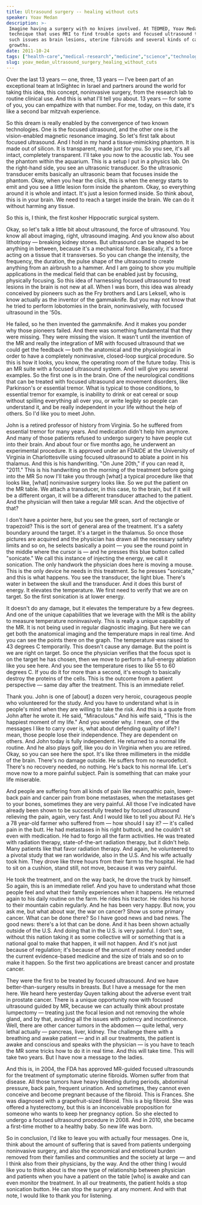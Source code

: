 ```yaml
---
title: Ultrasound surgery -- healing without cuts
speaker: Yoav Medan
description: >-
 Imagine having a surgery with no knives involved. At TEDMED, Yoav Medan shares a
 technique that uses MRI to find trouble spots and focused ultrasound to treat
 such issues as brain lesions, uterine fibroids and several kinds of cancerous
 growths.
date: 2011-10-24
tags: ["health-care","medical-research","medicine","science","technology","biotech","engineering","sound","neuroscience","future","innovation","physics","medical-imaging"]
slug: yoav_medan_ultrasound_surgery_healing_without_cuts
---
```


Over the last 13 years — one, three, 13 years — I've been part of an exceptional team at
InSightec in Israel and partners around the world for taking this idea, this concept,
noninvasive surgery, from the research lab to routine clinical use. And this is what I'll
tell you about. 13 years — for some of you, you can empathize with that number. For me,
today, on this date, it's like a second bar mitzvah experience.

So this dream is really enabled by the convergence of two known technologies. One is the
focused ultrasound, and the other one is the vision-enabled magnetic resonance imaging. So
let's first talk about focused ultrasound. And I hold in my hand a tissue-mimicking
phantom. It is made out of silicon. It is transparent, made just for you. So you see, it's
all intact, completely transparent. I'll take you now to the acoustic lab. You see the
phantom within the aquarium. This is a setup I put in a physics lab. On the right-hand
side, you see an ultrasonic transducer. So the ultrasonic transducer emits basically an
ultrasonic beam that focuses inside the phantom. Okay, when you hear the click, this is
when the energy starts to emit and you see a little lesion form inside the phantom. Okay,
so everything around it is whole and intact. It's just a lesion formed inside. So think
about, this is in your brain. We need to reach a target inside the brain. We can do it
without harming any tissue.

So this is, I think, the first kosher Hippocratic surgical system.

Okay, so let's talk a little bit about ultrasound, the force of ultrasound. You know all
about imaging, right, ultrasound imaging. And you know also about lithotripsy — breaking
kidney stones. But ultrasound can be shaped to be anything in between, because it's a
mechanical force. Basically, it's a force acting on a tissue that it transverses. So you
can change the intensity, the frequency, the duration, the pulse shape of the ultrasound
to create anything from an airbrush to a hammer. And I am going to show you multiple
applications in the medical field that can be enabled just by focusing, physically
focusing. So this idea of harnessing focused ultrasound to treat lesions in the brain is
not new at all. When I was born, this idea was already conceived by pioneers such as the
Fry brothers and Lars Leksell, who is know actually as the inventor of the gammaknife. But
you may not know that he tried to perform lobotomies in the brain, noninvasively, with
focused ultrasound in the '50s.

He failed, so he then invented the gammaknife. And it makes you ponder why those pioneers
failed. And there was something fundamental that they were missing. They were missing the
vision. It wasn't until the invention of the MR and really the integration of MR with
focused ultrasound that we could get the feedback — both the anatomical and the
physiological in order to have a completely noninvasive, closed-loop surgical procedure. So
this is how it looks, you know, the operating room of the future today. This is an MR
suite with a focused ultrasound system. And I will give you several examples. So the first
one is in the brain. One of the neurological conditions that can be treated with focused
ultrasound are movement disorders, like Parkinson's or essential tremor. What is typical
to those conditions, to essential tremor for example, is inability to drink or eat cereal
or soup without spilling everything all over you, or write legibly so people can
understand it, and be really independent in your life without the help of others. So I'd
like you to meet John.

John is a retired professor of history from Virginia. So he suffered from essential tremor
for many years. And medication didn't help him anymore. And many of those patients refused
to undergo surgery to have people cut into their brain. And about four or five months ago,
he underwent an experimental procedure. It is approved under an FDAIDE at the University
of Virginia in Charlottesville using focused ultrasound to ablate a point in his thalamus.
And this is his handwriting. "On June 20th," if you can read it, "2011." This is his
handwriting on the morning of the treatment before going into the MR So now I'll take you
through [what] a typical procedure like that looks like, [what] noninvasive surgery looks
like. So we put the patient on the MR table. We attach a transducer, in this case, to the
brain, but if it will be a different organ, it will be a different transducer attached to
the patient. And the physician will then take a regular MR scan. And the objective of
that?

I don't have a pointer here, but you see the green, sort of rectangle or trapezoid? This
is the sort of general area of the treatment. It's a safety boundary around the target.
It's a target in the thalamus. So once those pictures are acquired and the physician has
drawn all the necessary safety limits and so on, he selects basically a point — you see
the round point in the middle where the cursor is — and he presses this blue button called
"sonicate." We call this instance of injecting the energy, we call it sonication. The only
handwork the physician does here is moving a mouse. This is the only device he needs in
this treatment. So he presses "sonicate," and this is what happens. You see the transducer,
the light blue. There's water in between the skull and the transducer. And it does this
burst of energy. It elevates the temperature. We first need to verify that we are on
target. So the first sonication is at lower energy.

It doesn't do any damage, but it elevates the temperature by a few degrees. And one of the
unique capabilities that we leverage with the MR is the ability to measure temperature
noninvasively. This is really a unique capability of the MR. It is not being used in
regular diagnostic imaging. But here we can get both the anatomical imaging and the
temperature maps in real time. And you can see the points there on the graph. The
temperature was raised to 43 degrees C temporarily. This doesn't cause any damage. But the
point is we are right on target. So once the physician verifies that the focus spot is on
the target he has chosen, then we move to perform a full-energy ablation like you see
here. And you see the temperature rises to like 55 to 60 degrees C. If you do it for more
than a second, it's enough to basically destroy the proteins of the cells. This is the
outcome from a patient perspective — same day after the treatment. This is an immediate
relief.

Thank you. John is one of [about] a dozen very heroic, courageous people who volunteered
for the study. And you have to understand what is in people's mind when they are willing
to take the risk. And this is a quote from John after he wrote it. He said, "Miraculous."
And his wife said, "This is the happiest moment of my life." And you wonder why. I mean,
one of the messages I like to carry over is, what about defending quality of life? I mean,
those people lose their independence. They are dependent on others. And John today is
fully independent. He returned to a normal life routine. And he also plays golf, like you
do in Virginia when you are retired. Okay, so you can see here the spot. It's like three
millimeters in the middle of the brain. There's no damage outside. He suffers from no
neurodeficit. There's no recovery needed, no nothing. He's back to his normal life. Let's
move now to a more painful subject. Pain is something that can make your life
miserable.

And people are suffering from all kinds of pain like neuropathic pain, lower-back pain and
cancer pain from bone metastases, when the metastases get to your bones, sometimes they
are very painful. All those I've indicated have already been shown to be successfully
treated by focused ultrasound relieving the pain, again, very fast. And I would like to
tell you about PJ. He's a 78 year-old farmer who suffered from — how should I say it? —
it's called pain in the butt. He had metastases in his right buttock, and he couldn't sit
even with medication. He had to forgo all the farm activities. He was treated with
radiation therapy, state-of-the-art radiation therapy, but it didn't help. Many patients
like that favor radiation therapy. And again, he volunteered to a pivotal study that we ran
worldwide, also in the U.S. And his wife actually took him. They drove like three hours
from their farm to the hospital. He had to sit on a cushion, stand still, not move,
because it was very painful.

He took the treatment, and on the way back, he drove the truck by himself. So again, this
is an immediate relief. And you have to understand what those people feel and what their
family experiences when it happens. He returned again to his daily routine on the farm. He
rides his tractor. He rides his horse to their mountain cabin regularly. And he has been
very happy. But now, you ask me, but what about war, the war on cancer? Show us some
primary cancer. What can be done there? So I have good news and bad news. The good news:
there's a lot that can be done. And it has been shown actually outside of the U.S. And
doing that in the U.S. is very painful. I don't see, without this nation taking it as some
collective will or something that is a national goal to make that happen, it will not
happen. And it's not just because of regulation; it's because of the amount of money
needed under the current evidence-based medicine and the size of trials and so on to make
it happen. So the first two applications are breast cancer and prostate
cancer.

They were the first to be treated by focused ultrasound. And we have better-than-surgery
results in breasts. But I have a message for the men here. We heard here yesterday Quyen
talking about the adverse event trait in prostate cancer. There is a unique opportunity
now with focused ultrasound guided by MR, because we can actually think about prostate
lumpectomy — treating just the focal lesion and not removing the whole gland, and by that,
avoiding all the issues with potency and incontinence. Well, there are other cancer tumors
in the abdomen — quite lethal, very lethal actually — pancreas, liver, kidney. The
challenge there with a breathing and awake patient — and in all our treatments, the
patient is awake and conscious and speaks with the physician — is you have to teach the MR
some tricks how to do it in real time. And this will take time. This will take two
years. But I have now a message to the ladies.

And this is, in 2004, the FDA has approved MR-guided focused ultrasounds for the treatment
of symptomatic uterine fibroids. Women suffer from that disease. All those tumors have
heavy bleeding during periods, abdominal pressure, back pain, frequent urination. And
sometimes, they cannot even conceive and become pregnant because of the fibroid. This is
Frances. She was diagnosed with a grapefruit-sized fibroid. This is a big fibroid. She was
offered a hysterectomy, but this is an inconceivable proposition for someone who wants to
keep her pregnancy option. So she elected to undergo a focused ultrasound procedure in
2008. And in 2010, she became a first-time mother to a healthy baby. So new life was
born.

So in conclusion, I'd like to leave you with actually four messages. One is, think about
the amount of suffering that is saved from patients undergoing noninvasive surgery, and
also the economical and emotional burden removed from their families and communities and
the society at large — and I think also from their physicians, by the way. And the other
thing I would like you to think about is the new type of relationship between physician
and patients when you have a patient on the table [who] is awake and can even monitor the
treatment. In all our treatments, the patient holds a stop sonication button. He can stop
the surgery at any moment. And with that note, I would like to thank you for
listening.

<!--
ad_duration=3.33
event="TEDMED 2011"
external_start_time=0
intro_duration=11.82
is_subtitle_required="False"
is_talk_featured="True"
language="en"
language_swap="False"
native_language="en"
number_of_related_talks=6
number_of_speakers=1
number_of_subtitled_videos=31
number_of_tags=13
number_of_talk_download_languages=31
number_of_talk_more_resources=0
number_of_talk_recommendations=0
number_of_talks_take_actions=0
post_ad_duration=0.83
published_timestamp="2011-12-08 16:28:08"
recording_date="2011-10-24"
speaker_description="Medical inventor"
speaker_is_published=1
speaker_name="Yoav Medan"
speaker_what_others_say="Yoav, now that was inspirational!"
talk_name="Ultrasound surgery -- healing without cuts"
talks_tags=["health-care","medical-research","medicine","science","technology","biotech","engineering","sound","neuroscience","future","innovation","physics","medical-imaging"]
url_photo_speaker="https://pe.tedcdn.com/images/ted/47d831f7757195255fa7a61ca58adf7f7da15224_254x191.jpg"
url_photo_talk="https://pe.tedcdn.com/images/ted/af1525f66bfdd85294d1b7b195aeafe3a469c5c2_800x600.jpg"
url_webpage="https://www.ted.com/talks/yoav_medan_ultrasound_surgery_healing_without_cuts"
video_type_name="TED Stage Talk"
-->